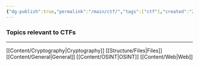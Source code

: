 ```yaml
---
{"dg-publish":true,"permalink":"/main/ctf/","tags":["ctf"],"created":"2024-09-16T17:45:50.790-07:00","updated":"2024-09-17T23:34:09.526-07:00"}
---
```


### Topics relevant to CTFs
---
[[Content/Cryptography\|Cryptography]]
[[Structure/Files\|Files]]
[[Content/General\|General]]
[[Content/OSINT\|OSINT]]
[[Content/Web\|Web]]